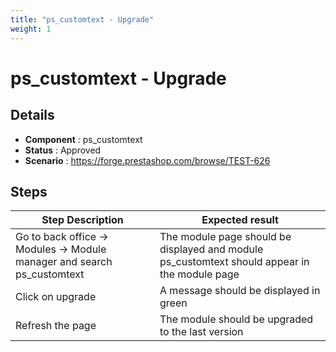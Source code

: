 ```yaml
---
title: "ps_customtext - Upgrade"
weight: 1
---
```


# ps_customtext - Upgrade
## Details
* **Component** : ps_customtext
* **Status** : Approved
* **Scenario** : https://forge.prestashop.com/browse/TEST-626

## Steps
| Step Description | Expected result |
| ----- | ----- |
| Go to back office -> Modules -> Module manager and search ps_customtext | The module page should be displayed and module ps_customtext should appear in the module page |
| Click on upgrade | A message should be displayed in green |
| Refresh the page | The module should be upgraded to the last version |
